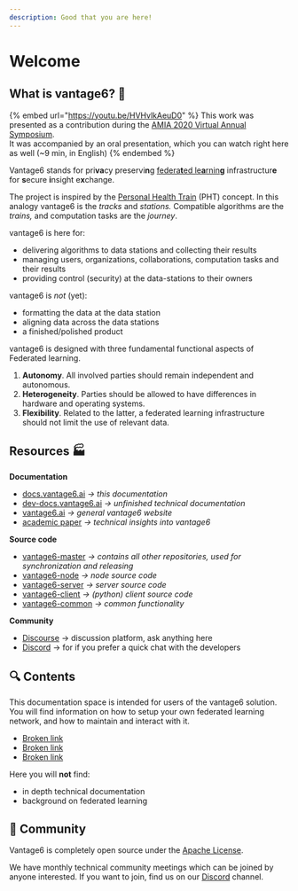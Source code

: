 ```yaml
---
description: Good that you are here!
---
```


# Welcome

## What is vantage6? :train2:

{% embed url="https://youtu.be/HVHvlkAeuD0" %}
This work was presented as a contribution during the [AMIA 2020 Virtual Annual Symposium](https://www.amia.org/amia2020). \
It was accompanied by an oral presentation, which you can watch right here as well (\~9 min, in English)
{% endembed %}

Vantage6 stands for pri**va**cy preservi**n**g [federa**t**ed le**a**rnin**g**](https://en.wikipedia.org/wiki/Federated\_learning) infrastructur**e** for **s**ecure **i**nsight e**x**change.

The project is inspired by the [Personal Health Train](https://pht.health-ri.nl) (PHT) concept. In this analogy vantage6 is the _tracks_ and _stations._ Compatible algorithms are the _trains,_ and computation tasks are the _journey_.&#x20;

vantage6 is here for:

* delivering algorithms to data stations and collecting their results
* managing users, organizations, collaborations, computation tasks and their results
* providing control (security) at the data-stations to their owners

vantage6 is _not_ (yet):

* formatting the data at the data station
* aligning data across the data stations
* a finished/polished product

vantage6 is designed with three fundamental functional aspects of Federated learning.

1. **Autonomy**. All involved parties should remain independent and autonomous.
2. **Heterogeneity**. Parties should be allowed to have differences in hardware and operating systems.
3. **Flexibility**. Related to the latter, a federated learning infrastructure should not limit the use of relevant data.

## Resources :factory:

**Documentation**

* [docs.vantage6.ai](https://docs.vantage6.ai) _-> this documentation_
* [dev-docs.vantage6.ai](https://dev-docs.vantage6.ai) _-> unfinished technical documentation_
* [vantage6.ai](https://vantage6.ai) _-> general vantage6 website_&#x20;
* [academic paper](https://vantage6.ai/documents/7/moncada-torres2020vantage6\_57GU4Gt.pdf) _-> technical insights into vantage6_

**Source code**

* [vantage6-master](https://github.com/iknl/vantage6-mster) _-> contains all other repositories, used for synchronization and releasing_
* [vantage6-node](https://github.com/iknl/vantage6-node) _-> node source code_
* [vantage6-server](https://github.com/iknl/vantage6-server) _-> server source code_
* [vantage6-client](https://github.com/iknl/vantage6-client) _-> (python) client source code_
* [vantage6-common](https://github.com/iknl/vantage6-common) _-> common functionality_

**Community**

* [Discourse](https://vantage6.discourse.group) -> discussion platform, ask anything here
* [Discord](https://discord.gg/yAyFf6Y) -> for if you prefer a quick chat with the developers

## :mag: Contents

This documentation space is intended for users of the vantage6 solution. You will find information on how to setup your own federated learning network, and how to maintain and interact with it.&#x20;

* [Broken link](broken-reference "mention")
* [Broken link](broken-reference "mention")
* [Broken link](broken-reference "mention")

Here you will **not** find:

* in depth technical documentation
* background on federated learning

## :handshake: Community

Vantage6 is completely open source under the [Apache License](https://github.com/IKNL/vantage6/blob/master/LICENSE).

We have monthly technical community meetings which can be joined by anyone interested. If you want to join, find us on our [Discord](https://discord.gg/yAyFf6Y) channel.
